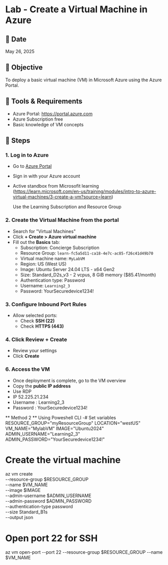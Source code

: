 # Lab - Create a Virtual Machine in Azure

## 📅 Date
May 26, 2025

## 🎯 Objective
To deploy a basic virtual machine (VM) in Microsoft Azure using the Azure Portal.

## 🔧 Tools & Requirements
- Azure Portal: https://portal.azure.com
- Azure Subscription free 
- Basic knowledge of VM concepts

## 📌 Steps

### 1. Log in to Azure
- Go to [Azure Portal](https://portal.azure.com)
- Sign in with your Azure account
- Active standbox from Microsofit learning (https://learn.microsoft.com/en-us/training/modules/intro-to-azure-virtual-machines/3-create-a-vm?source=learn)

  Use the Learning Subscription and Resource Group
  
### 2. Create the Virtual Machine from the portal 
- Search for "Virtual Machines"
- Click **+ Create > Azure virtual machine**
- Fill out the **Basics** tab:
  - Subscription: Concierge Subscription
  - Resource Group: `learn-fc5a5d11-ca18-4e7c-ac85-f26c41d49b70`
  - Virtual machine name: `MyLabVM`
  - Region: US (West US) 
  - Image: Ubuntu Server 24.04 LTS - x64 Gen2
  - Size: Standard_D2s_v3 - 2 vcpus, 8 GiB memory ($85.41/month)
  - Authentication type: Password
  - Username: `Learning2_3`
  - Password: YourSecuredevice1234!
    
### 3. Configure Inbound Port Rules
- Allow selected ports:
  - Check **SSH (22)**
  - Check **HTTPS (443)**

### 4. Click **Review + Create**
- Review your settings
- Click **Create**

### 6. Access the VM
- Once deployment is complete, go to the VM overview
- Copy the **public IP address**
- Use RDP
- IP 52.225.21.234
- Username : Learning2_3
- Password : YourSecuredevice1234!


** Method 2 **
    Using Poweshell CLI
    -# Set variables
RESOURCE_GROUP="myResourceGroup"
LOCATION="westUS"
VM_NAME="MylabVM"
IMAGE="Ubuntu2024"
ADMIN_USERNAME="Learning2_3"
ADMIN_PASSWORD="YourSecuredevice1234!"

# Create the virtual machine
az vm create \
  --resource-group $RESOURCE_GROUP \
  --name $VM_NAME \
  --image $IMAGE \
  --admin-username $ADMIN_USERNAME \
  --admin-password $ADMIN_PASSWORD \
  --authentication-type password \
  --size Standard_B1s \
  --output json

# Open port 22 for SSH
az vm open-port --port 22 --resource-group $RESOURCE_GROUP --name $VM_NAME

